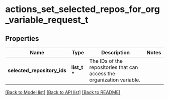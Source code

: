# actions_set_selected_repos_for_org_variable_request_t

## Properties
Name | Type | Description | Notes
------------ | ------------- | ------------- | -------------
**selected_repository_ids** | **list_t \*** | The IDs of the repositories that can access the organization variable. | 

[[Back to Model list]](../README.md#documentation-for-models) [[Back to API list]](../README.md#documentation-for-api-endpoints) [[Back to README]](../README.md)


